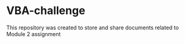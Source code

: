 # VBA-challenge
This repository was created to store and share documents related to Module 2 assignment
